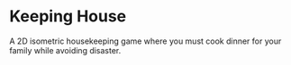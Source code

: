 # Keeping House
 A 2D isometric housekeeping game where you must cook dinner for your family while avoiding disaster.
